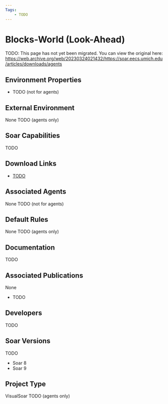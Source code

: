 ```yaml
---
Tags:
    - TODO
---
```


# Blocks-World (Look-Ahead)

TODO: This page has not yet been migrated.
You can view the original here:
<https://web.archive.org/web/20230324021432/https://soar.eecs.umich.edu/articles/downloads/agents>

## Environment Properties

*   TODO (not for agents)

## External Environment

None TODO (agents only)

## Soar Capabilities

TODO

## Download Links

*   [TODO](https://github.com/SoarGroup/website-downloads/raw/main/agents/TODO)

## Associated Agents

None TODO (not for agents)

## Default Rules

None TODO (agents only)

## Documentation

TODO

## Associated Publications

None

*   TODO

## Developers

TODO

## Soar Versions

TODO

*   Soar 8
*   Soar 9


## Project Type

VisualSoar TODO (agents only)
